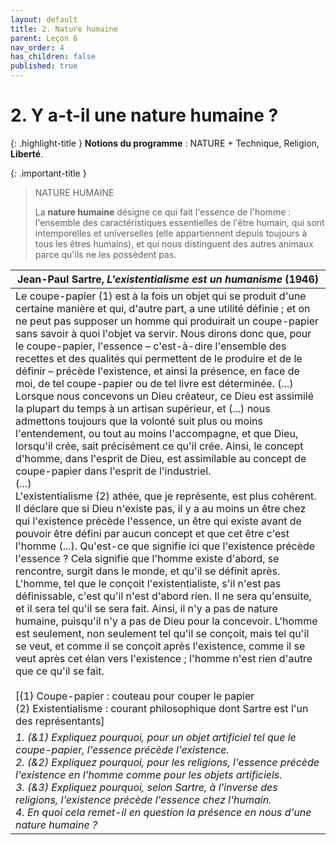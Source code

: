 ```yaml
---
layout: default
title: 2. Nature humaine
parent: Leçon 6
nav_order: 4
has_children: false
published: true
---
```


# 2. Y a-t-il une nature humaine ?

{: .highlight-title }
**Notions du programme** : NATURE + Technique, Religion, **Liberté**.

{: .important-title }
> NATURE HUMAINE
>
> La **nature humaine** désigne ce qui fait l'essence de l'homme : l'ensemble des caractéristiques essentielles de l'être humain, qui sont intemporelles et universelles (elle appartiennent depuis toujours à tous les êtres humains), et qui nous distinguent des autres animaux parce qu'ils ne les possèdent pas.


| Jean-Paul Sartre, *L'existentialisme est un humanisme* (1946) |
| ------------------------------------------------------------ |
| Le coupe-papier (1) est à la fois un objet qui se produit d'une certaine manière et qui, d'autre part, a une utilité définie ; et on ne peut pas supposer un homme qui produirait un coupe-papier sans savoir à quoi l'objet va servir. Nous dirons donc que, pour le coupe-papier, l'essence – c'est-à-dire l'ensemble des recettes et des qualités qui permettent de le produire et de le définir – précède l'existence, et ainsi la présence, en face de moi, de tel coupe-papier ou de tel livre est déterminée. (...)<br/>Lorsque nous concevons un Dieu créateur, ce Dieu est assimilé la plupart du temps à un artisan supérieur, et (...) nous admettons toujours que la volonté suit plus ou moins l'entendement, ou tout au moins l'accompagne, et que Dieu, lorsqu'il crée, sait précisément ce qu'il crée. Ainsi, le concept d'homme, dans l'esprit de Dieu, est assimilable au concept de coupe-papier dans l'esprit de l'industriel.<br/>(...)<br/>L'existentialisme (2) athée, que je représente, est plus cohérent. Il déclare que si Dieu n'existe pas, il y a au moins un être chez qui l'existence précède l'essence, un être qui existe avant de pouvoir être défini par aucun concept et que cet être c'est l'homme  (...). Qu'est-ce que signifie ici que l'existence précède l'essence ? Cela signifie que l'homme existe d'abord, se rencontre, surgit dans le monde, et qu'il se définit après. L'homme, tel que le conçoit l'existentialiste, s'il n'est pas définissable, c'est qu'il n'est d'abord rien. Il ne sera qu'ensuite, et il sera tel qu'il se sera fait. Ainsi, il n'y a pas de nature humaine, puisqu'il n'y a pas de Dieu pour la concevoir. L'homme est seulement, non seulement tel qu'il se conçoit, mais tel qu'il se veut, et comme il se conçoit après l'existence, comme il se veut après cet élan vers l'existence ; l'homme n'est rien d'autre que ce qu'il se fait.<br /><br />[(1) Coupe-papier : couteau pour couper le papier<br />(2) Existentialisme : courant philosophique dont Sartre est l'un des représentants] |
| *1. (&1) Expliquez pourquoi, pour un objet artificiel tel que le coupe-papier, l'essence précède l'existence.* *<br />2. (&2) Expliquez pourquoi, pour les religions, l'essence précède l'existence en l'homme comme pour les objets artificiels.*<br />*3. (&3) Expliquez pourquoi, selon Sartre, à l'inverse des religions, l'existence précède l'essence chez l'humain.*<br />*4. En quoi cela remet-il en question la présence en nous d'une nature humaine ?* |
